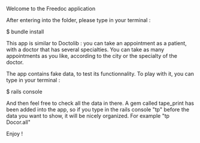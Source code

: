 Welcome to the Freedoc application

After entering into the folder, please type in your terminal :

$ bundle install


This app is  similar to Doctolib : you can take an appointment as a patient, with a doctor that has several specialties. You can take as many appointments as you like, according to the city or the specialty of the doctor. 

The app contains fake data, to test its functionnality. To play with it, you can type in your terminal :

$ rails console

And then feel free to check all the data in there. A gem called tape_print has been added into the app, so if you type in the rails console "tp" before the data you want to show, it will be nicely organized. For example "tp Docor.all"

Enjoy !

